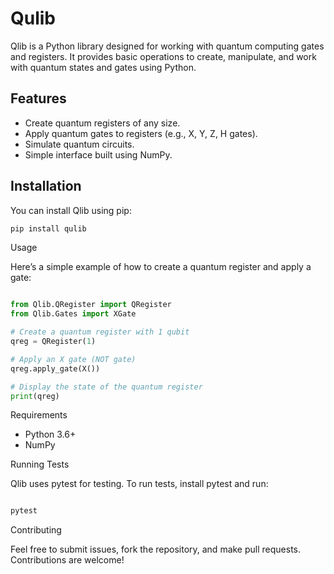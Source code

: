 # Qulib

Qlib is a Python library designed for working with quantum computing gates and registers. It provides basic operations to create, manipulate, and work with quantum states and gates using Python.

## Features

- Create quantum registers of any size.
- Apply quantum gates to registers (e.g., X, Y, Z, H gates).
- Simulate quantum circuits.
- Simple interface built using NumPy.

## Installation

You can install Qlib using pip:

```bash
pip install qulib
```

Usage

Here’s a simple example of how to create a quantum register and apply a gate:

```python

from Qlib.QRegister import QRegister
from Qlib.Gates import XGate

# Create a quantum register with 1 qubit
qreg = QRegister(1)

# Apply an X gate (NOT gate)
qreg.apply_gate(X())

# Display the state of the quantum register
print(qreg)
```

Requirements
- Python 3.6+
- NumPy

Running Tests

Qlib uses pytest for testing. To run tests, install pytest and run:

```bash

pytest
```

Contributing

Feel free to submit issues, fork the repository, and make pull requests. Contributions are welcome!